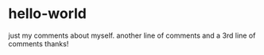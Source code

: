 # hello-world
just my comments about myself.
another line of comments
and a 3rd line of comments
thanks!
